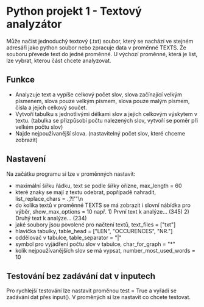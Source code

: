 
# Python projekt 1 - Textový analyzátor

Může načíst jednoduchý textový (.txt) soubor, který se nachází ve stejném adresáři jako python soubor nebo zpracuje data v proměnné TEXTS.
Ze souboru převede text do jedné proměnné. U výchozí proměnné, která je list, lze vybrat, kterou část chcete analyzovat.

## Funkce

- Analyzuje text a vypíše celkový počet slov, slova začínající velkým písmenem, slova pouze velkým písmem, slova pouze malým písmem, čísla a jejich celkový součet.
- Vytvoří tabulku s jednotlivými délkami slov a jejich celkovým výskytem v textu. (tabulka se přizpůsobí počtu nalezených slov, vytvoří se poměr při velkém počtu slov)
- Najde nejpoužívanější slova. (nastavitelný počet slov, které chceme zobrazit)

## Nastavení

Na začátku programu si lze v proměnných nastavit:
- maximální šířku řádku, text se podle šířky ořízne, max_length = 60
- které znaky se mají z textu odebrat, popřípadě nahradit, list_replace_chars = .,?!'"\n
- do kolika textů v proměnné TEXTS se má zobrazit i slovní nábídka pro výběr, show_max_options = 10 např. 1) První text k analýze... (345) 2) Druhý text k analýze... (234)
- jaké soubory jsou povolené pro načtení textů, text_files = [\"txt\"]
- hlavička tabulky, table_head = ["LEN", "OCCURENCES", "NR."]
- oddělovač v tabulce, table_separator = "|"
- symbol pro vyjádření počtu slov v tabulce, char_for_graph = "*"
- kolik nejpoužívanějších slov se má vypsat, number_most_used_words = 10

## Testování bez zadávání dat v inputech

Pro rychlejší testování lze nastavit proměnou test = True a vyřadí se zadávání dat přes input(). V proměných si lze nastavit co chcete testovat.